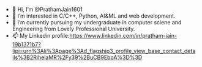- 👋 Hi, I’m @PrathamJain1601
- 👀 I’m interested in  C/C++, Python, AI&ML and web development.
- 🌱 I’m currently pursuing my undergraduate in computer sciene and Engineering from Lovely Professional University.
- 📫 My Linkedin profile:https://www.linkedin.com/in/pratham-jain-19b1371b7?lipi=urn%3Ali%3Apage%3Ad_flagship3_profile_view_base_contact_details%3B2RihelaMR%2Fy39%2BuCB9EbpA%3D%3D
